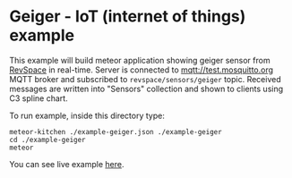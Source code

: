 Geiger - IoT (internet of things) example
=========================================

This example will build meteor application showing geiger sensor from <a href="https://revspace.nl">RevSpace</a> in real-time.
Server is connected to <a href="http://test.mosquitto.org">mqtt://test.mosquitto.org</a> MQTT broker and subscribed to `revspace/sensors/geiger` topic.
Received messages are written into "Sensors" collection and shown to clients using C3 spline chart.

To run example, inside this directory type:

```
meteor-kitchen ./example-geiger.json ./example-geiger
cd ./example-geiger
meteor
```

You can see live example <a href="http://generator-geiger.meteor.com" target="_blank">here</a>.
